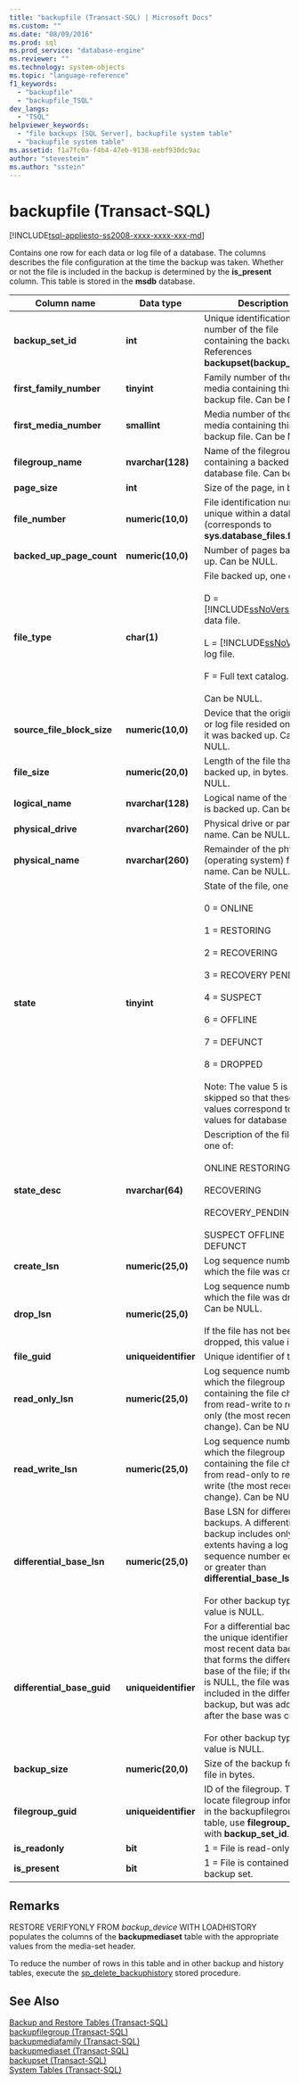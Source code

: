 ```yaml
---
title: "backupfile (Transact-SQL) | Microsoft Docs"
ms.custom: ""
ms.date: "08/09/2016"
ms.prod: sql
ms.prod_service: "database-engine"
ms.reviewer: ""
ms.technology: system-objects
ms.topic: "language-reference"
f1_keywords: 
  - "backupfile"
  - "backupfile_TSQL"
dev_langs: 
  - "TSQL"
helpviewer_keywords: 
  - "file backups [SQL Server], backupfile system table"
  - "backupfile system table"
ms.assetid: f1a7fc0a-f4b4-47eb-9138-eebf930dc9ac
author: "stevestein"
ms.author: "sstein"
---
```

# backupfile (Transact-SQL)
[!INCLUDE[tsql-appliesto-ss2008-xxxx-xxxx-xxx-md](../../includes/tsql-appliesto-ss2008-xxxx-xxxx-xxx-md.md)]

  Contains one row for each data or log file of a database. The columns describes the file configuration at the time the backup was taken. Whether or not the file is included in the backup is determined by the **is_present** column. This table is stored in the **msdb** database.  
  
|Column name|Data type|Description|  
|-----------------|---------------|-----------------|  
|**backup_set_id**|**int**|Unique identification number of the file containing the backup set. References **backupset(backup_set_id)**.|  
|**first_family_number**|**tinyint**|Family number of the first media containing this backup file. Can be NULL.|  
|**first_media_number**|**smallint**|Media number of the first media containing this backup file. Can be NULL.|  
|**filegroup_name**|**nvarchar(128)**|Name of the filegroup containing a backed up database file. Can be NULL.|  
|**page_size**|**int**|Size of the page, in bytes.|  
|**file_number**|**numeric(10,0)**|File identification number unique within a database (corresponds to **sys.database_files**.**file_id**).|  
|**backed_up_page_count**|**numeric(10,0)**|Number of pages backed up. Can be NULL.|  
|**file_type**|**char(1)**|File backed up, one of:<br /><br /> D = [!INCLUDE[ssNoVersion](../../includes/ssnoversion-md.md)] data file.<br /><br /> L = [!INCLUDE[ssNoVersion](../../includes/ssnoversion-md.md)] log file.<br /><br /> F = Full text catalog.<br /><br /> Can be NULL.|  
|**source_file_block_size**|**numeric(10,0)**|Device that the original data or log file resided on when it was backed up. Can be NULL.|  
|**file_size**|**numeric(20,0)**|Length of the file that is backed up, in bytes. Can be NULL.|  
|**logical_name**|**nvarchar(128)**|Logical name of the file that is backed up. Can be NULL.|  
|**physical_drive**|**nvarchar(260)**|Physical drive or partition name. Can be NULL.|  
|**physical_name**|**nvarchar(260)**|Remainder of the physical (operating system) file name. Can be NULL.|  
|**state**|**tinyint**|State of the file, one of:<br /><br /> 0 = ONLINE<br /><br /> 1 = RESTORING<br /><br /> 2 = RECOVERING<br /><br /> 3 = RECOVERY PENDING<br /><br /> 4 = SUSPECT<br /><br /> 6 = OFFLINE<br /><br /> 7 = DEFUNCT<br /><br /> 8 = DROPPED<br /><br /> Note: The value 5 is skipped so that these values correspond to the values for database states.|  
|**state_desc**|**nvarchar(64)**|Description of the file state, one of:<br /><br /> ONLINE RESTORING<br /><br /> RECOVERING<br /><br /> RECOVERY_PENDING<br /><br /> SUSPECT OFFLINE DEFUNCT|  
|**create_lsn**|**numeric(25,0)**|Log sequence number at which the file was created.|  
|**drop_lsn**|**numeric(25,0)**|Log sequence number at which the file was dropped. Can be NULL.<br /><br /> If the file has not been dropped, this value is NULL.|  
|**file_guid**|**uniqueidentifier**|Unique identifier of the file.|  
|**read_only_lsn**|**numeric(25,0)**|Log sequence number at which the filegroup containing the file changed from read-write to read-only (the most recent change). Can be NULL.|  
|**read_write_lsn**|**numeric(25,0)**|Log sequence number at which the filegroup containing the file changed from read-only to read-write (the most recent change). Can be NULL.|  
|**differential_base_lsn**|**numeric(25,0)**|Base LSN for differential backups. A differential backup includes only data extents having a log sequence number equal to or greater than **differential_base_lsn**.<br /><br /> For other backup types, the value is NULL.|  
|**differential_base_guid**|**uniqueidentifier**|For a differential backup, the unique identifier of the most recent data backup that forms the differential base of the file; if the value is NULL, the file was included in the differential backup, but was added after the base was created.<br /><br /> For other backup types, the value is NULL.|  
|**backup_size**|**numeric(20,0)**|Size of the backup for this file in bytes.|  
|**filegroup_guid**|**uniqueidentifier**|ID of the filegroup. To locate filegroup information in the backupfilegroup table, use **filegroup_guid** with **backup_set_id**.|  
|**is_readonly**|**bit**|1 = File is read-only.|  
|**is_present**|**bit**|1 = File is contained in the backup set.|  
  
## Remarks  
 RESTORE VERIFYONLY FROM *backup_device* WITH LOADHISTORY populates the columns of the **backupmediaset** table with the appropriate values from the media-set header.  
  
 To reduce the number of rows in this table and in other backup and history tables, execute the [sp_delete_backuphistory](../../relational-databases/system-stored-procedures/sp-delete-backuphistory-transact-sql.md) stored procedure.  
  
## See Also  
 [Backup and Restore Tables &#40;Transact-SQL&#41;](../../relational-databases/system-tables/backup-and-restore-tables-transact-sql.md)   
 [backupfilegroup &#40;Transact-SQL&#41;](../../relational-databases/system-tables/backupfilegroup-transact-sql.md)   
 [backupmediafamily &#40;Transact-SQL&#41;](../../relational-databases/system-tables/backupmediafamily-transact-sql.md)   
 [backupmediaset &#40;Transact-SQL&#41;](../../relational-databases/system-tables/backupmediaset-transact-sql.md)   
 [backupset &#40;Transact-SQL&#41;](../../relational-databases/system-tables/backupset-transact-sql.md)   
 [System Tables &#40;Transact-SQL&#41;](../../relational-databases/system-tables/system-tables-transact-sql.md)  
  
  
